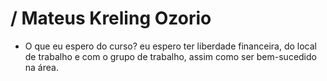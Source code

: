 # / Mateus Kreling Ozorio

- O que eu espero do curso?
eu espero ter liberdade financeira, do local de trabalho e com o grupo de trabalho, assim como ser bem-sucedido na área.